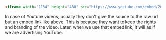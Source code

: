 
```html
<iframe width="1264" height="480" src="https://www.youtube.com/embed/2Om3kaMCNrQ" title="HOW DOES THIS DECK KEEP WINNING? - Legends of Runeterra" frameborder="0" allow="accelerometer; autoplay; clipboard-write; encrypted-media; gyroscope; picture-in-picture" allowfullscreen></iframe>
```

In case of Youtube videos, usually they don't give the source to the raw url but an embed link like above. This is because they want to keep the rights and branding of the video. Later, when we use that embed link, it will as if we are advertising YouTube.
